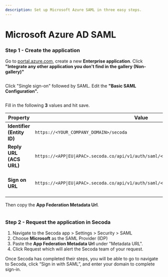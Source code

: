 ```yaml
---
description: Set up Microsoft Azure SAML in three easy steps.
---
```


# Microsoft Azure AD SAML

### Step 1 - Create the application

Go to [portal.azure.com](http://portal.azure.com), create a new **Enterprise application**. Click **"Integrate any other application you don't find in the gallery (Non-gallery)"**

<figure><img src="../.gitbook/assets/Screenshot 2024-08-29 at 1.57.06 PM.png" alt=""><figcaption></figcaption></figure>



Click "Single sign-on" followed by SAML. Edit the **"Basic SAML Configuration".**

<figure><img src="../.gitbook/assets/Screenshot 2024-08-29 at 1.59.11 PM.png" alt=""><figcaption></figcaption></figure>



Fill in the following **3** values and hit save.

<table><thead><tr><th width="141">Property</th><th width="246">Value</th><th>Example</th><th>Notes</th></tr></thead><tbody><tr><td><strong>Identifier (Entity ID)</strong></td><td><code>https://&#x3C;YOUR_COMPANY_DOMAIN>/secoda</code></td><td><code>https://company.com/secoda</code></td><td>No trailing slash.</td></tr><tr><td><strong>Reply URL (ACS URL)</strong></td><td><code>https://&#x3C;APP|EU|APAC>.secoda.co/api/v1/auth/saml/&#x3C;YOUR_EMAIL_DOMAIN_WITH_PLUS>/acs/</code></td><td><code>https://eu.secoda.co/api/v1/auth/saml/company+com/acs/</code></td><td>Include a trailing slash.</td></tr><tr><td><strong>Sign on URL</strong> </td><td><code>https://&#x3C;APP|EU|APAC>.secoda.co/api/v1/auth/saml/&#x3C;YOUR_EMAIL_DOMAIN_WITH_PLUS>/acs/</code></td><td><code>https://eu.secoda.co/api/v1/auth/saml/company+com/acs/</code></td><td>Include a trailing slash.</td></tr></tbody></table>



Then copy the **App Federation Metadata Url**.

<figure><img src="../.gitbook/assets/Screenshot 2024-08-29 at 2.07.49 PM.png" alt=""><figcaption></figcaption></figure>

### Step 2 - Request the application in Secoda

1. Navigate to the Secoda app > Settings > Security > SAML
2. Choose **Microsoft** as the SAML Provider (IDP)
3. Paste the **App Federation Metadata Url** under "Metadata URL".
4. Click Request which will alert the Secoda team of your request.

Once Secoda has completed their steps, you will be able to go to navigate to Secoda, click “Sign in with SAML”, and enter your domain to complete sign-in.
